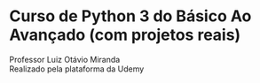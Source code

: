 # Curso de Python 3 do Básico Ao Avançado (com projetos reais)
Professor Luiz Otávio Miranda<br />
Realizado pela plataforma da Udemy
